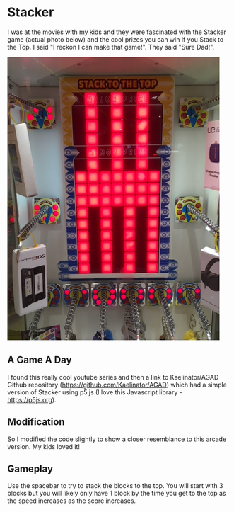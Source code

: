 # Stacker
I was at the movies with my kids and they were fascinated with the Stacker game (actual photo below) and the cool prizes you can win if you Stack to the Top. I said "I reckon I can make that game!". They said "Sure Dad!". 

![picture](Stacker.JPG)

## A Game A Day

I found this really cool youtube series and then a link to Kaelinator/AGAD Github repository (https://github.com/Kaelinator/AGAD) which had a simple version of Stacker using p5.js (I love this Javascript library - https://p5js.org).

## Modification

So I modified the code slightly to show a closer resemblance to this arcade version. My kids loved it!

## Gameplay

Use the spacebar to try to stack the blocks to the top. You will start with 3 blocks but you will likely only have 1 block by the time you get to the top as the speed increases as the score increases. 
